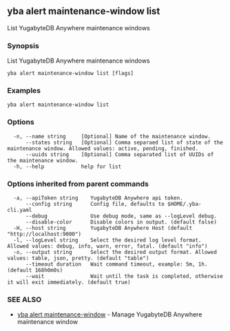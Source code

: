 ## yba alert maintenance-window list

List YugabyteDB Anywhere maintenance windows

### Synopsis

List YugabyteDB Anywhere maintenance windows

```
yba alert maintenance-window list [flags]
```

### Examples

```
yba alert maintenance-window list
```

### Options

```
  -n, --name string     [Optional] Name of the maintenance window.
      --states string   [Optional] Comma separaed list of state of the maintenance window. Allowed values: active, pending, finished.
      --uuids string    [Optional] Comma separated list of UUIDs of the maintenance window.
  -h, --help            help for list
```

### Options inherited from parent commands

```
  -a, --apiToken string    YugabyteDB Anywhere api token.
      --config string      Config file, defaults to $HOME/.yba-cli.yaml
      --debug              Use debug mode, same as --logLevel debug.
      --disable-color      Disable colors in output. (default false)
  -H, --host string        YugabyteDB Anywhere Host (default "http://localhost:9000")
  -l, --logLevel string    Select the desired log level format. Allowed values: debug, info, warn, error, fatal. (default "info")
  -o, --output string      Select the desired output format. Allowed values: table, json, pretty. (default "table")
      --timeout duration   Wait command timeout, example: 5m, 1h. (default 168h0m0s)
      --wait               Wait until the task is completed, otherwise it will exit immediately. (default true)
```

### SEE ALSO

* [yba alert maintenance-window](yba_alert_maintenance-window.md)	 - Manage YugabyteDB Anywhere maintenance window

